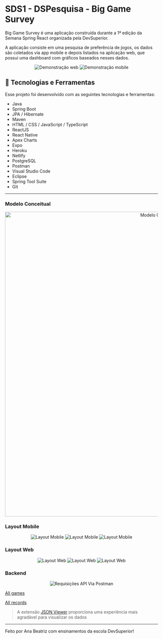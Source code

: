 # SDS1 - DSPesquisa - Big Game Survey

Big Game Survey é uma aplicação construída durante a 1ª edição da Semana Spring React organizada pela DevSuperior.

A aplicação consiste em uma pesquisa de preferência de jogos, os dados são coletados via app mobile e depois listados na aplicação web, que possui uma dashboard com gráficos baseados nesses dados.

<p align="center">
  <img alt="Demonstração web" src="./.github/web.gif">
  <img alt="Demonstração mobile" src="./.github/mobile.gif">
</p>

## 🚀 Tecnologias e Ferramentas

Esse projeto foi desenvolvido com as seguintes tecnologias e ferramentas:

- Java
- Spring Boot
- JPA / Hibernate
- Maven
- HTML / CSS / JavaScript / TypeScript
- ReactJS
- React Native
- Apex Charts
- Expo
- Heroku
- Netlify
- PostgreSQL
- Postman
- Visual Studio Code
- Eclipse
- Spring Tool Suite
- Git

---

### Modelo Conceitual

<p align="center">
  <img alt="Modelo Conceitual" src="./.github/sds1-mc.png" width="1000px">
</p>

### Layout Mobile

<p align="center">
  <img alt="Layout Mobile" src="./.github/layout-mobile-1.png">
  <img alt="Layout Mobile" src="./.github/layout-mobile-2.png">
  <img alt="Layout Mobile" src="./.github/layout-mobile-3.png">
</p>

### Layout Web

<p align="center">
  <img alt="Layout Web" src="./.github/layout-web-1.png">
  <img alt="Layout Web" src="./.github/layout-web-2.png">
  <img alt="Layout Web" src="./.github/layout-web-3.png">
</p>

### Backend

<p align="center">
  <img alt="Requisições API Via Postman" src="./.github/postman.gif">
</p>

[All games](https://sds1-anabalves.herokuapp.com/games)

[All records](https://sds1-anabalves.herokuapp.com/records)

> A extensão [JSON Viewer](https://chrome.google.com/webstore/detail/json-viewer/gbmdgpbipfallnflgajpaliibnhdgobh/related?hl=pt-BR) proporciona uma experiência mais agradável para visualizar os dados

---

Feito por Ana Beatriz com ensinamentos da escola DevSuperior!
